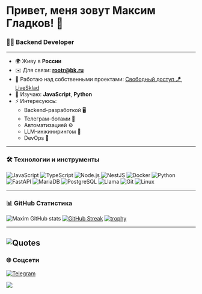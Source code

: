 # Привет, меня зовут Максим Гладков! 👋  

### 👨‍💻 Backend Developer  

---

- 🌍 Живу в **России**  
- ✉️ Для связи: **[rootr@bk.ru](mailto:rootr@bk.ru)**  
- 🚀 Работаю над собственными проектами: [Свободный доступ 🪁](https://t.me/SpareAccess_bot), [LiveSklad](https://t.me/livesklad_tg_bot) 
- 🧠 Изучаю: **JavaScript**, **Python**  
- ⚡ Интересуюсь: 
    - Backend-разработкой 🖥️  
    - Телеграм-ботами 🤖  
    - Автоматизацией ⚙️  
    - LLM-инжинирингом 🧠  
    - DevOps 🚀  

---

### 🛠️ Технологии и инструменты
![JavaScript](https://img.shields.io/badge/-JavaScript-F7DF1E?logo=javascript&logoColor=black&style=for-the-badge)
![TypeScript](https://img.shields.io/badge/-TypeScript-3178C6?logo=typescript&logoColor=white&style=for-the-badge)
![Node.js](https://img.shields.io/badge/-Node.js-339933?logo=node.js&logoColor=white&style=for-the-badge)
![NestJS](https://img.shields.io/badge/-NestJS-E0234E?logo=nestjs&logoColor=white&style=for-the-badge)
![Docker](https://img.shields.io/badge/-Docker-2496ED?logo=docker&logoColor=white&style=for-the-badge)
![Python](https://img.shields.io/badge/-Python-3776AB?logo=python&logoColor=white&style=for-the-badge)
![FastAPI](https://img.shields.io/badge/-FastAPI-009688?logo=fastapi&logoColor=white&style=for-the-badge)
![MariaDB](https://img.shields.io/badge/-MariaDB-003545?logo=mariadb&logoColor=white&style=for-the-badge)
![PostgreSQL](https://img.shields.io/badge/-PostgreSQL-336791?logo=postgresql&logoColor=white&style=for-the-badge)
![Llama](https://img.shields.io/badge/-Llama-6C5DD3?logo=meta&logoColor=white&style=for-the-badge)
![Git](https://img.shields.io/badge/-Git-F05032?logo=git&logoColor=white&style=for-the-badge)
![Linux](https://img.shields.io/badge/-Linux-FCC624?logo=linux&logoColor=black&style=for-the-badge)

---

### 📊 GitHub Статистика
![Maxim GitHub stats](https://github-readme-stats.vercel.app/api?username=TheStutzen&show_icons=true&theme=radical)
[![GitHub Streak](https://github-readme-streak-stats.herokuapp.com/?user=TheStutzen&theme=dark)](https://git.io/streak-stats)
[![trophy](https://github-profile-trophy.vercel.app/?username=TheStutzen&theme=onedark)](https://github.com/ryo-ma/github-profile-trophy)

---
![Quotes](https://quotes-github-readme.vercel.app/api?type=horizontal&theme=dark)
---

### 🌐 Соцсети
[![Telegram](https://img.shields.io/badge/-Telegram-26A5E4?logo=telegram&logoColor=white&style=for-the-badge)](http://t.me/stutzen)

![](https://komarev.com/ghpvc/?username=TheStutzen&color=blue)
